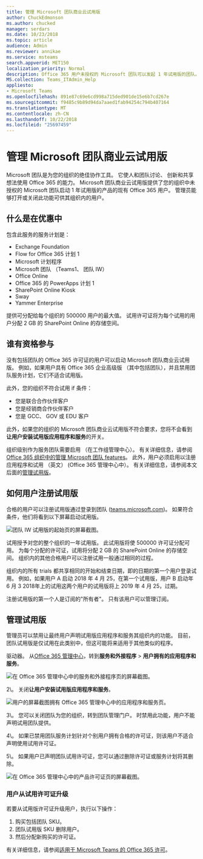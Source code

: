 ```yaml
---
title: 管理 Microsoft 团队商业云试用版
author: ChuckEdmonson
ms.author: chucked
manager: serdars
ms.date: 10/23/2018
ms.topic: article
audience: Admin
ms.reviewer: annikae
ms.service: msteams
search.appverid: MET150
localization_priority: Normal
description: Office 365 用户未授权的 Microsoft 团队可以发起 1 年试用版的团队。
MS.collection: Teams_ITAdmin_Help
appliesto:
- Microsoft Teams
ms.openlocfilehash: 891e87c69e6cd998a715ded901de15e6b7cd267e
ms.sourcegitcommit: f9485c9b89d94da7aaed1fab94254c794b407164
ms.translationtype: MT
ms.contentlocale: zh-CN
ms.lasthandoff: 10/22/2018
ms.locfileid: "25697459"
---
```

<a name="manage-the-microsoft-teams-commercial-cloud-trial-offer"></a>管理 Microsoft 团队商业云试用版
=======================================================

Microsoft 团队是为您的组织的绝佳协作工具。 它使人和团队讨论、 创新和共享想法使用 Office 365 的能力。 Microsoft 团队商业云试用版提供了您的组织中未授权的 Microsoft 团队启动 1 年试用版的产品的现有 Office 365 用户。 管理员能够打开或关闭此功能可供其组织内的用户。

## <a name="whats-in-the-offer"></a>什么是在优惠中

包含此服务的服务计划是：

- Exchange Foundation
- Flow for Office 365 计划 1
- Microsoft 计划程序
- Microsoft 团队 （Teams1、 团队 IW）
- Office Online
- Office 365 的 PowerApps 计划 1
- SharePoint Online Kiosk
- Sway
- Yammer Enterprise

提供可分配给每个组织的 500000 用户的最大值。 试用许可证将为每个试用的用户分配 2 GB 的 SharePoint Online 的存储空间。

## <a name="who-is-eligible"></a>谁有资格参与

没有包括团队的 Office 365 许可证的用户可以启动 Microsoft 团队商业云试用版。 例如，如果用户具有 Office 365 企业高级版 （其中包括团队），并且禁用团队服务计划，它们不适合试用版。

此外，您的组织不符合试用 if 条件： 
- 您是联合合作伙伴客户
- 您是经销商合作伙伴客户
- 您是 GCC、 GOV 或 EDU 客户

此外，如果您的组织的 Microsoft 团队商业云试用版不符合要求，您将不会看到**让用户安装试用版应用程序和服务**的开关。

组织级别作为服务团队需要启用 （在工作组管理中心）。 有关详细信息，请参阅[Office 365 组织中的管理 Microsoft 团队 features](enable-features-office-365.md)。 此外，用户必须启用以注册应用程序和试用 （英文） (Office 365 管理中心中）。 有关详细信息，请参阅本文后面的[管理试用版](#manage-the-trial)。

## <a name="how-users-sign-up-for-the-trial"></a>如何用户注册试用版

合格的用户可以注册试用版通过登录到团队 ([teams.microsoft.com](https://teams.microsoft.com))。 如果符合条件，他们将看到以下屏幕启动试用版。 

![团队 IW 试用版的起始页的屏幕截图。](media/iw-trial-start-screen.png)

试用授予对您的整个组织的一年试用版。 此试用版将使 500000 许可证分配可用。 为每个分配的许可证，试用将分配 2 GB 的 SharePoint Online 的存储空间。 组织内的其他合格用户可以注册试用一般通过相同的过程。

组织内的所有 trials 都共享相同的开始和结束日期，即的日期的第一个用户登录试用。 例如，如果用户 A 启动 2018 年 4 月 25，在第一个试用版，用户 B 启动年 6 月 3 2018年上的试用这两个用户的试用版将上 2019 年 4 月 25，过期。

注册试用版的第一个人是订阅的"所有者"。 只有该用户可以管理订阅。 

## <a name="manage-the-trial"></a>管理试用版

管理员可以禁用让最终用户声明试用版应用程序和服务其组织内的功能。 目前，团队试用版是仅试用在此类别中，但这可能将来适用于其他类似的程序。 

驱动器。 从[Office 365 管理中心](https://portal.office.com/adminportal/home)，转到**服务和外接程序** > **用户拥有的应用程序和服务**。

![在 Office 365 管理中心中的服务和外接程序页的屏幕截图。](media/iw-trial-enable-1.png)

2\。 关闭**让用户安装试用版应用程序和服务**。

![用户的屏幕截图拥有 Office 365 管理中心中的应用程序和服务页。](media/iw-trial-enable-2.png)

3\。 您可以关闭团队为您的组织，转到团队管理门户。 时禁用此功能，用户不能声明试用团队提供。

4\。 如果已禁用团队服务计划针对个别用户拥有合格的许可证，则该用户不适合声明使用试用许可证。

5\。 如果用户已声明团队试用许可证，您可以通过删除许可证或服务计划将其删除。 

![在 Office 365 管理中心中的产品许可证页的屏幕截图。](media/iw-trial-enable-3.png)

### <a name="upgrade-users-from-the-trial-license"></a>用户从试用许可证升级

若要从试用版许可证升级用户，执行以下操作：

1. 购买包括团队 SKU。
2. 团队试用版 SKU 删除用户。
3. 然后分配新购买的许可证。

有关详细信息，请参阅[适用于 Microsoft Teams 的 Office 365 许可](Office-365-licensing.md)。